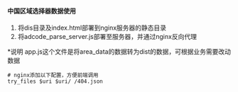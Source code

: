 #### 中国区域选择器数据使用

1. 将dis目录及index.html部署到nginx服务器的静态目录
2. 将adcode_parse_server.js部署至服务器，并通过nginx反向代理

*说明
app.js这个文件是将area_data的数据转为dist的数据，可根据业务需要改动数据

```
# nginx添加以下配置，方便前端调用 
try_files $uri $uri/ /404.json
```